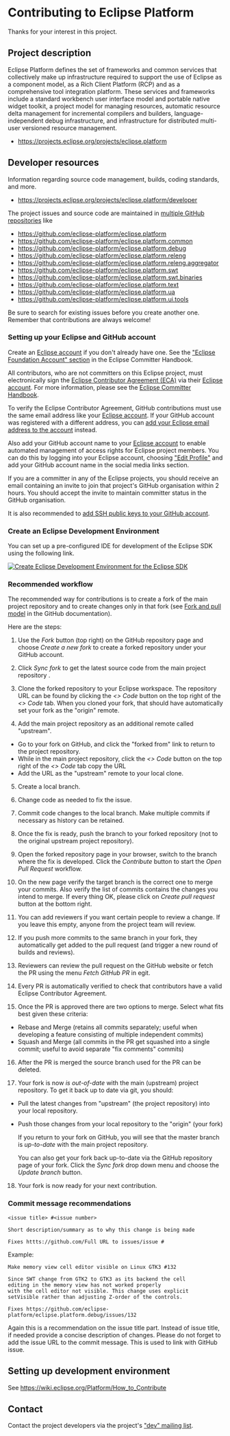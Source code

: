 # Contributing to Eclipse Platform

Thanks for your interest in this project.

## Project description

Eclipse Platform defines the set of frameworks and common services that
collectively make up infrastructure required to support the use of Eclipse as a
component model, as a Rich Client Platform (RCP) and as a comprehensive tool
integration platform. These services and frameworks include a standard workbench
user interface model and portable native widget toolkit, a project model for
managing resources, automatic resource delta management for incremental
compilers and builders, language-independent debug infrastructure, and
infrastructure for distributed multi-user versioned resource management.

* https://projects.eclipse.org/projects/eclipse.platform

## Developer resources

Information regarding source code management, builds, coding standards, and
more.

* https://projects.eclipse.org/projects/eclipse.platform/developer

The project issues and source code are maintained in [multiple GitHub repositories](https://github.com/orgs/eclipse-platform/repositories) like
* https://github.com/eclipse-platform/eclipse.platform
* https://github.com/eclipse-platform/eclipse.platform.common
* https://github.com/eclipse-platform/eclipse.platform.debug
* https://github.com/eclipse-platform/eclipse.platform.releng
* https://github.com/eclipse-platform/eclipse.platform.releng.aggregator
* https://github.com/eclipse-platform/eclipse.platform.swt
* https://github.com/eclipse-platform/eclipse.platform.swt.binaries
* https://github.com/eclipse-platform/eclipse.platform.text
* https://github.com/eclipse-platform/eclipse.platform.ua
* https://github.com/eclipse-platform/eclipse.platform.ui.tools


Be sure to search for existing issues before you create another one. Remember that
contributions are always welcome!

### Setting up your Eclipse and GitHub account

Create an [Eclipse account](https://accounts.eclipse.org/) if you don't already have one. 
See the ["Eclipse Foundation Account" section](https://www.eclipse.org/projects/handbook/#contributing-account) in the Eclipse Committer Handbook.

All contributors, who are not committers on this Eclipse project,
must electronically sign the [Eclipse Contributor Agreement (ECA)](https://www.eclipse.org/legal/ECA.php)
via their [Eclipse account](https://accounts.eclipse.org/).
For more information, please see the [Eclipse Committer Handbook](https://www.eclipse.org/projects/handbook/#contributing).

To verify the Eclipse Contributor Agreement, GitHub contributions must use the 
same email address like your [Eclipse account](https://accounts.eclipse.org/).
If your GitHub account was registered with a different address, you can [add your Eclipse
email address to the account](https://github.com/settings/emails) instead.

Also add your GitHub account name to your [Eclipse account](https://accounts.eclipse.org/) to enable automated management of access rights for Eclipse project members. 
You can do this by logging into your Eclipse account, choosing ["Edit Profile"](https://accounts.eclipse.org/user/edit) and add your GitHub account name in the social media links section.

If you are a committer in any of the Eclipse projects, you should receive an email containing an invite to join 
that project's GitHub organisation within 2 hours. You should accept the invite to maintain committer status in the GitHub organisation.

It is also recommended to [add SSH public keys to your GitHub account](https://github.com/settings/keys).

### Create an Eclipse Development Environment

You can set up a pre-configured IDE for development of the Eclipse SDK using the following link.

[![Create Eclipse Development Environment for the Eclipse SDK](https://download.eclipse.org/oomph/www/setups/svg/Platform_SDK.svg)](https://www.eclipse.org/setups/installer/?url=https://raw.githubusercontent.com/eclipse-platform/eclipse.platform.releng.aggregator/master/oomph/PlatformSDKConfiguration.setup&show=true "Click to open Eclipse-Installer Auto Launch or drag onto your running installer's title area")

### Recommended workflow

The recommended way for contributions is to create a fork of the main project repository and to create changes only in that fork
(see [Fork and pull model](https://docs.github.com/en/pull-requests/collaborating-with-pull-requests/getting-started/about-collaborative-development-models#fork-and-pull-model) in the GitHub documentation).

Here are the steps:

1. Use the _Fork_ button (top right) on the GitHub repository page and choose _Create a new fork_ to create a forked repository under your GitHub account.

2. Click _Sync fork_ to get the latest source code from the  main project repository .

3. Clone the forked repository to your Eclipse workspace. The repository URL can be found by clicking the _<> Code_ button on the top right of the _<> Code_ tab. When you cloned your fork, that should have automatically set your fork as the "origin" remote.

4. Add the main project repository as an additional remote called "upstream".
* Go to your fork on GitHub, and click the "forked from" link to return to the project repository. 
* While in the main project repository, click the _<> Code_ button on the top right of the _<> Code_ tab copy the URL 
* Add the URL as the "upstream" remote to your local clone.

5. Create a local branch.

6. Change code as needed to fix the issue.

7. Commit code changes to the local branch. Make multiple commits if necessary as history can be retained.

8. Once the fix is ready, push the branch to your forked repository (not to the original upstream project repository).

9. Open the forked repository page in your browser, switch to the branch where the fix is developed. Click the _Contribute_ button to start the _Open Pull Request_ workflow.

10. On the new page verify the target branch is the correct one to merge your commits. Also verify the list of commits contains the changes you intend to merge. If every thing OK, please click on _Create pull request_ button at the bottom right.

11. You can add reviewers if you want certain people to review a change. If you leave this empty, anyone from the project team will review.

12. If you push more commits to the same branch in your fork, they automatically get added to the pull request (and trigger a new round of builds and reviews).

13. Reviewers can review the pull request on the GitHub website or fetch the PR using the menu _Fetch GitHub PR_ in egit.

14. Every PR is automatically verified to check that contributors have a valid Eclipse Contributor Agreement.

15. Once the PR is approved there are two options to merge. Select what fits best given these criteria:
  * Rebase and Merge (retains all commits separately; useful when developing a feature consisting of multiple independent commits)
  * Squash and Merge (all commits in the PR get squashed into a single commit; useful to avoid separate "fix comments" commits)

16. After the PR is merged the source branch used for the PR can be deleted. 

17. Your fork is now _is out-of-date_ with the main (upstream) project repository. To get it back up to date via git, you should:
* Pull the latest changes from "upstream" (the project repository) into your local repository. 
* Push those changes from your local repository to the "origin" (your fork)
  
  If you return to your fork on GitHub, you will see that the master branch is _up-to-date_ with the main project repository.
  
  You can also get your fork back up-to-date via the GitHub repository page of your fork. Click the _Sync fork_ drop down menu and choose the _Update branch_ button.

18. Your fork is now ready for your next contribution. 

### Commit message recommendations

```
<issue title> #<issue number>

Short description/summary as to why this change is being made
  
Fixes httts://github.com/Full URL to issues/issue #
```
 
  Example: 

```
Make memory view cell editor visible on Linux GTK3 #132

Since SWT change from GTK2 to GTK3 as its backend the cell
editing in the memory view has not worked properly
with the cell editor not visible. This change uses explicit
setVisible rather than adjusting Z-order of the controls.

Fixes https://github.com/eclipse-platform/eclipse.platform.debug/issues/132 
```

  Again this is a recommendation on the issue title part. Instead of issue title, if needed provide a concise description of changes. 
  Please do not forget to add the issue URL to the commit message. This is used to link with GitHub issue.

## Setting up development environment

See https://wiki.eclipse.org/Platform/How_to_Contribute

## Contact

Contact the project developers via the project's ["dev" mailing list](https://dev.eclipse.org/mailman/listinfo/platform-dev).

